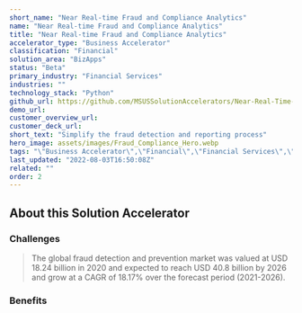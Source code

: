 ```yaml
---
short_name: "Near Real-time Fraud and Compliance Analytics"
name: "Near Real-time Fraud and Compliance Analytics"
title: "Near Real-time Fraud and Compliance Analytics"
accelerator_type: "Business Accelerator"
classification: "Financial"
solution_area: "BizApps"
status: "Beta"
primary_industry: "Financial Services"
industries: ""
technology_stack: "Python"
github_url: https://github.com/MSUSSolutionAccelerators/Near-Real-Time-Fraud-and-Compliance-Analytics-Solution-Accelerator
demo_url: 
customer_overview_url: 
customer_deck_url: 
short_text: "Simplify the fraud detection and reporting process"
hero_image: assets/images/Fraud_Compliance_Hero.webp
tags: "\"Business Accelerator\",\"Financial\",\"Financial Services\",\"Python\",\"BizApps\",\"Beta\""
last_updated: "2022-08-03T16:50:08Z"
related: ""
order: 2
---
```

## About this Solution Accelerator

### Challenges

> The global fraud detection and prevention market was valued at USD 18.24 billion in 2020 and expected to reach USD 40.8 billion by 2026 and grow at a CAGR of 18.17% over the forecast period (2021-2026).

### Benefits

